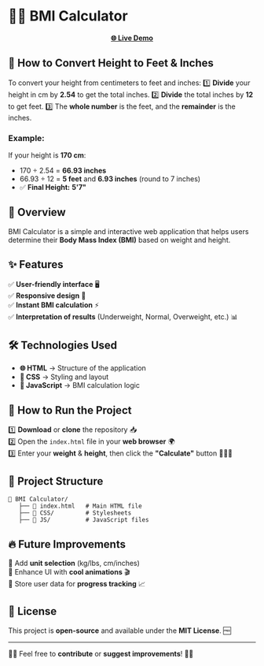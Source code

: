# 🏋️‍♂️ BMI Calculator
<p align="center">
  <a href="https://monaderrrr.github.io/Ramadan-Challenge-with-10-JavaScript-Projects/BMI%20Calculator/index.html" target="_blank"><strong>🌐 Live Demo</strong></a> 
</p>

## 📏 How to Convert Height to Feet & Inches

To convert your height from centimeters to feet and inches:
1️⃣ **Divide** your height in cm by **2.54** to get the total inches.
2️⃣ **Divide** the total inches by **12** to get feet.
3️⃣ The **whole number** is the feet, and the **remainder** is the inches.

### Example:

If your height is **170 cm**:

- 170 ÷ 2.54 = **66.93 inches**
- 66.93 ÷ 12 = **5 feet** and **6.93 inches** (round to 7 inches)
- ✅ **Final Height:** **5'7"**

## 🌟 Overview

BMI Calculator is a simple and interactive web application that helps users determine their **Body Mass Index (BMI)** based on weight and height.

## ✨ Features

✅ **User-friendly interface** 🖥️  
✅ **Responsive design** 📱  
✅ **Instant BMI calculation** ⚡  
✅ **Interpretation of results** (Underweight, Normal, Overweight, etc.) 📊

## 🛠️ Technologies Used

- **🌐 HTML** → Structure of the application
- **🎨 CSS** → Styling and layout
- **📜 JavaScript** → BMI calculation logic

## 🚀 How to Run the Project

1️⃣ **Download** or **clone** the repository 📥  
2️⃣ Open the `index.html` file in your **web browser** 🌍  
3️⃣ Enter your **weight** & **height**, then click the **"Calculate"** button 🏃‍♂️💨

## 📂 Project Structure

```
📁 BMI Calculator/
   ├── 📄 index.html   # Main HTML file
   ├── 📂 CSS/         # Stylesheets
   ├── 📂 JS/          # JavaScript files
```

## 🔥 Future Improvements

🚀 Add **unit selection** (kg/lbs, cm/inches)  
🚀 Enhance UI with **cool animations** 🎬  
🚀 Store user data for **progress tracking** 📈

## 📜 License

This project is **open-source** and available under the **MIT License**. 🆓

---

👨‍💻 Feel free to **contribute** or **suggest improvements**! 🚀✨
